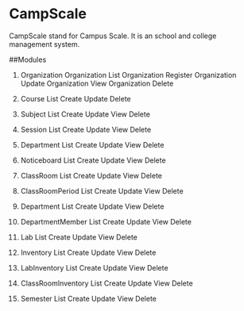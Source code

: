# CampScale
CampScale stand for Campus Scale. It is an school and college management system.

##Modules
1. Organization
   Organization List
   Organization Register
   Organization Update
   Organization View
   Organization Delete

2. Course
   List
   Create
   Update
   Delete

3. Subject
   List
   Create
   Update
   View
   Delete

3. Session
   List
   Create
   Update
   View
   Delete

4. Department
   List
   Create
   Update
   View
   Delete

5. Noticeboard
   List
   Create
   Update
   View
   Delete

6. ClassRoom
   List
   Create
   Update
   View
   Delete

7. ClassRoomPeriod
   List
   Create
   Update
   View
   Delete

8. Department
   List
   Create
   Update
   View
   Delete

9. DepartmentMember
   List
   Create
   Update
   View
   Delete

10. Lab
   List
   Create
   Update
   View
   Delete

11. Inventory
   List
   Create
   Update
   View
   Delete

12. LabInventory
   List
   Create
   Update
   View
   Delete

13. ClassRoomInventory
   List
   Create
   Update
   View
   Delete

14. Semester
   List
   Create
   Update
   View
   Delete







